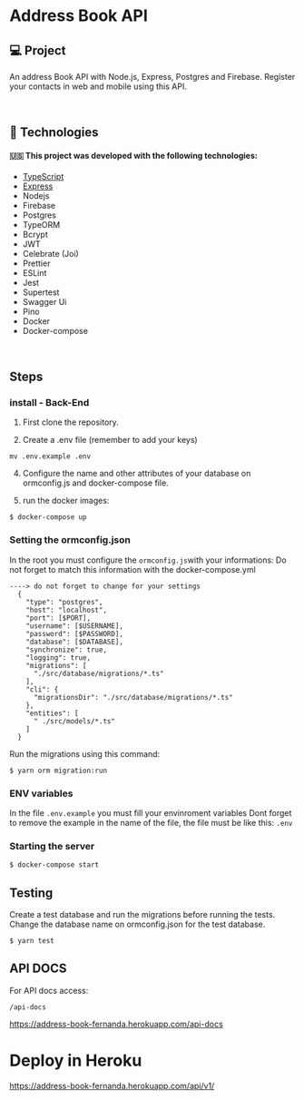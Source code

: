 # Address Book API

## :computer: Project
An address Book API with Node.js, Express, Postgres and Firebase.
Register your contacts in web and mobile using this API.
</br>

</br>

## :rocket: Technologies

#### :us: This project was developed with the following technologies:

- [TypeScript](https://github.com/Microsoft/TypeScript)
- [Express](https://github.com/expressjs/express)
- Nodejs
- Firebase
- Postgres
- TypeORM
- Bcrypt
- JWT
- Celebrate (Joi)
- Prettier
- ESLint
- Jest
- Supertest
- Swagger Ui
- Pino
- Docker
- Docker-compose


</br>


## Steps


### install - Back-End

1. First clone the repository.


2. Create a .env file (remember to add your keys)

```
mv .env.example .env
```

4. Configure the name and other attributes of your database on ormconfig.js and docker-compose file.

3. run the docker images:
```
$ docker-compose up
```

### Setting the ormconfig.json
In the root you must configure the ```ormconfig.js```with your informations:
Do not forget to match this information with the docker-compose.yml

```
----> do not forget to change for your settings
  {
    "type": "postgres",
    "host": "localhost",
    "port": [$PORT],
    "username": [$USERNAME],
    "password": [$PASSWORD], 
    "database": [$DATABASE],
    "synchronize": true,
    "logging": true,
    "migrations": [
      "./src/database/migrations/*.ts"
    ],
    "cli": {
      "migrationsDir": "./src/database/migrations/*.ts"
    },
    "entities": [
      " ./src/models/*.ts"
    ]
  }
```
Run the migrations using this command:
```
$ yarn orm migration:run
```

### ENV variables 
In the file ```.env.example``` you must fill your envinroment variables
Dont forget to remove the example in the name of the file, the file must be like this: ```.env```


### Starting the server

```
$ docker-compose start
```

## Testing

Create a test database and run the migrations before running the tests. Change the database name on ormconfig.json for the test database.

```
$ yarn test
```

## API DOCS

For API docs access:
```
/api-docs
```

https://address-book-fernanda.herokuapp.com/api-docs

# Deploy in Heroku

https://address-book-fernanda.herokuapp.com/api/v1/
